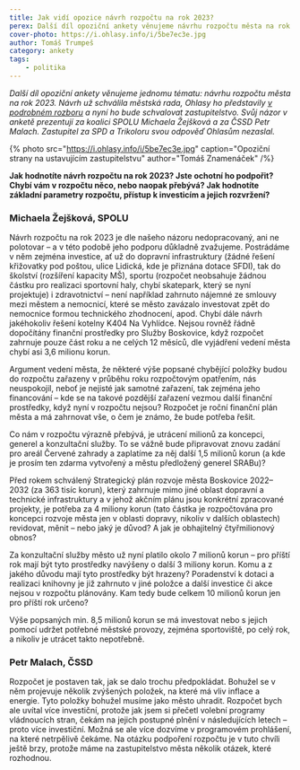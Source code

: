 ```yaml
---
title: Jak vidí opozice návrh rozpočtu na rok 2023?
perex: Další díl opoziční ankety věnujeme návrhu rozpočtu města na rok 2023. Návrh už schválila městská rada a nyní ho bude schvalovat zastupitelstvo. Svůj názor v anketě prezentují za koalici SPOLU Michaela Žejšková a za ČSSD Petr Malach.
cover-photo: https://i.ohlasy.info/i/5be7ec3e.jpg
author: Tomáš Trumpeš
category: ankety
tags:
    - politika
---
```


*Další díl opoziční ankety věnujeme jednomu tématu: návrhu rozpočtu města na rok 2023. Návrh už schválila městská rada, Ohlasy ho představily [v podrobném rozboru](https://ohlasy.info/clanky/2022/11/rozpocet.html) a nyní ho bude schvalovat zastupitelstvo. Svůj názor v anketě prezentují za koalici SPOLU Michaela Žejšková a za ČSSD Petr Malach. Zastupitel za SPD a Trikoloru svou odpověď Ohlasům nezaslal.*

{% photo src="https://i.ohlasy.info/i/5be7ec3e.jpg" caption="Opoziční strany na ustavujícím zastupitelstvu" author="Tomáš Znamenáček" /%}

**Jak hodnotíte návrh rozpočtu na rok 2023? Jste ochotní ho podpořit? Chybí vám v rozpočtu něco, nebo naopak přebývá? Jak hodnotíte základní parametry rozpočtu, přístup k investicím a jejich rozvržení?**

### Michaela Žejšková, SPOLU

Návrh rozpočtu na rok 2023 je dle našeho názoru nedopracovaný, ani ne polotovar – a v této podobě jeho podporu důkladně zvažujeme. Postrádáme v něm zejména investice, ať už do dopravní infrastruktury (žádné řešení křižovatky pod poštou, ulice Lidická, kde je přiznána dotace SFDI), tak do školství (rozšíření kapacity MŠ), sportu (rozpočet neobsahuje žádnou částku pro realizaci sportovní haly, chybí skatepark, který se nyní projektuje) i zdravotnictví – není například zahrnuto nájemné ze smlouvy mezi městem a nemocnicí, které se město zavázalo investovat zpět do nemocnice formou technického zhodnocení, apod. Chybí dále návrh jakéhokoliv řešení kotelny K404 Na Vyhlídce. Nejsou rovněž řádně dopočítány finanční prostředky pro Služby Boskovice, když rozpočet zahrnuje pouze část roku a ne celých 12 měsíců, dle vyjádření vedení města chybí asi 3,6 milionu korun.

Argument vedení města, že některé výše popsané chybějící položky budou do rozpočtu zařazeny v průběhu roku rozpočtovým opatřením, nás neuspokojil, neboť je nejisté jak samotné zařazení, tak zejména jeho financování – kde se na takové pozdější zařazení vezmou další finanční prostředky, když nyní v rozpočtu nejsou? Rozpočet je roční finanční plán města a má zahrnovat vše, o čem je známo, že bude potřeba řešit. 

Co nám v rozpočtu výrazně přebývá, je utrácení milionů za koncepci, generel a konzultační služby. To se vážně bude připravovat znovu zadání pro areál Červené zahrady a zaplatíme za něj další 1,5 milionů korun (a kde je prosím ten zdarma vytvořený a městu předložený generel SRABu)? 

Před rokem schválený Strategický plán rozvoje města Boskovice 2022–2032 (za 363 tisíc korun), který zahrnuje mimo jiné oblast dopravní a technické infrastruktury a v jehož akčním plánu jsou konkrétní zpracované projekty, je potřeba za 4 miliony korun (tato částka je rozpočtována pro koncepci rozvoje města jen v oblasti dopravy, nikoliv v dalších oblastech) revidovat, měnit – nebo jaký je důvod? A jak je obhajitelný čtyřmilionový obnos? 

Za konzultační služby město už nyní platilo okolo 7 milionů korun – pro příští rok mají být tyto prostředky navýšeny o další 3 miliony korun. Komu a z jakého důvodu mají tyto prostředky být hrazeny? Poradenství k dotaci a realizaci knihovny je již zahrnuto v jiné položce a další investice či akce nejsou v rozpočtu plánovány. Kam tedy bude celkem 10 milionů korun jen pro příští rok určeno?

Výše popsaných min. 8,5 milionů korun se má investovat nebo s jejich pomocí udržet potřebné městské provozy, zejména sportoviště, po celý rok, a nikoliv je utrácet takto nepotřebně.

### Petr Malach, ČSSD

Rozpočet je postaven tak, jak se dalo trochu předpokládat. Bohužel se v něm projevuje několik zvýšených položek, na které má vliv inflace a energie. Tyto položky bohužel musíme jako město uhradit. Rozpočet bych ale uvítal více investiční, protože jak jsem si přečetl volební programy vládnoucích stran, čekám na jejich postupné plnění v následujících letech – proto více investiční. Možná se ale více dozvíme v programovém prohlášení, na které netrpělivě čekáme. Na otázku podpoření rozpočtu je v tuto chvíli ještě brzy, protože máme na zastupitelstvo města několik otázek, které rozhodnou.